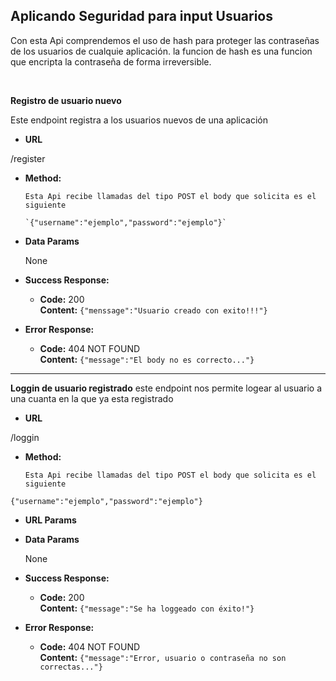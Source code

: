 **Aplicando Seguridad para input Usuarios**
----

  Con esta Api comprendemos el uso de hash para proteger las contraseñas de los usuarios de cualquie aplicación.
  la funcion de hash es una funcion que encripta la contraseña de forma irreversible.

  <br/>

**Registro de usuario nuevo**
  
  Este endpoint registra a los usuarios nuevos de una aplicación

* **URL**

 /register

* **Method:**

  `Esta Api recibe llamadas del tipo POST el body que solicita es el siguiente`

      `{"username":"ejemplo","password":"ejemplo"}`


 
* **Data Params**

  None

* **Success Response:**

  * **Code:** 200 <br />
    **Content:** `{"menssage":"Usuario creado con exito!!!"}`

* **Error Response:**

  * **Code:** 404 NOT FOUND <br />
    **Content:** `{"message":"El body no es correcto..."}`


----
**Loggin de usuario registrado**
 este endpoint nos permite logear al usuario a una cuanta en la que ya esta registrado

* **URL**

 /loggin

* **Method:**

  `Esta Api recibe llamadas del tipo POST el body que solicita es el siguiente`

 `{"username":"ejemplo","password":"ejemplo"}`


*  **URL Params**
 
* **Data Params**

  None

* **Success Response:**

  * **Code:** 200 <br />
    **Content:** `{"message":"Se ha loggeado con éxito!"}`

* **Error Response:**

  * **Code:** 404 NOT FOUND <br />
    **Content:** `{"message":"Error, usuario o contraseña no son correctas..."}`





